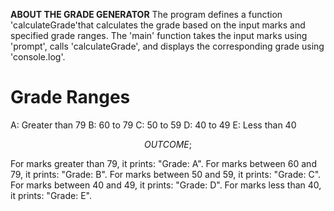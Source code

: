 **ABOUT THE GRADE GENERATOR**
The program defines a function 'calculateGrade'that calculates the grade based on the input marks and specified grade ranges.
The 'main' function takes the input marks using 'prompt', calls 'calculateGrade', and displays the corresponding grade using 'console.log'.

# Grade Ranges
A: Greater than 79
B: 60 to 79
C: 50 to 59
D: 40 to 49
E: Less than 40

$$
OUTCOME;
$$

For marks greater than 79, it prints: "Grade: A".
For marks between 60 and 79, it prints: "Grade: B".
For marks between 50 and 59, it prints: "Grade: C".
For marks between 40 and 49, it prints: "Grade: D".
For marks less than 40, it prints: "Grade: E".
